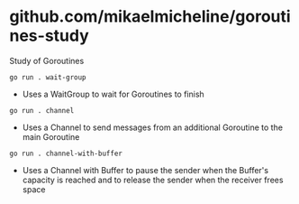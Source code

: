 # github.com/mikaelmicheline/goroutines-study
Study of Goroutines

`go run . wait-group`
- Uses a WaitGroup to wait for Goroutines to finish

`go run . channel`
- Uses a Channel to send messages from an additional Goroutine to the main Goroutine

`go run . channel-with-buffer`
- Uses a Channel with Buffer to pause the sender when the Buffer's capacity is reached and to release the sender when the receiver frees space